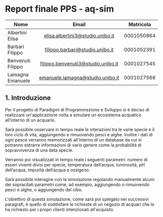 # Report finale PPS - aq-sim

| Nome              |                Email               | Matricola  |
| ----------------- | :--------------------------------: | ---------- |
| Albertini Elisa   |  elisa.albertini3@studio.unibo.it  | 0001050864 |
| Barbari Filippo   |   filippo.barbari@studio.unibo.it  | 0001052391 |
| Benvenuti Filippo | filippo.benvenuti3@studio.unibo.it | 0001027545 |
| Lamagna Emanuele  |  emanuele.lamagna@studio.unibo.it  | 0001027566 |

## 1. Introduzione
Per il progetto di Paradigmi di Programmazione e Sviluppo si è deciso di realizzare un'applicazione volta a simulare un ecosistema acquatico all’interno di un acquario.

Sarà possibile osservare in tempo reale le interazioni tra le varie specie e il loro ciclo di vita, aggiungendo e rimuovendo pesci e alghe. Inoltre i dati di ogni pesce verranno memorizzati all’interno di un database da cui si potranno estrarre informazioni di vario genere come la probabilità di sopravvivenza di una data specie.

Verranno poi visualizzati in tempo reale i seguenti parametri: numero di esseri viventi divisi per specie, temperatura dell’acqua, luminosità, pH dell’acqua, impurità dell’acqua e ossigeno.

Sarà possibile interagire con la simulazione regolando manualmente alcuni dei sopracitati parametri come, ad esempio, aggiungendo o rimuovendo pesci e alghe, o aggiungendo del cibo.

L'obiettivo di questa simulazione, come sarà poi spiegato nei successivi paragrafi, è quello di soddisfare le richieste di un negozio di acquari che lo ha richiesto per i propri clienti intenzionati all'acquisto.